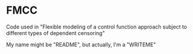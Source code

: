 # FMCC
Code used in "Flexible modeling of a control function approach subject to different types of dependent censoring"

My name might be "README", but actually, I'm a "WRITEME"
